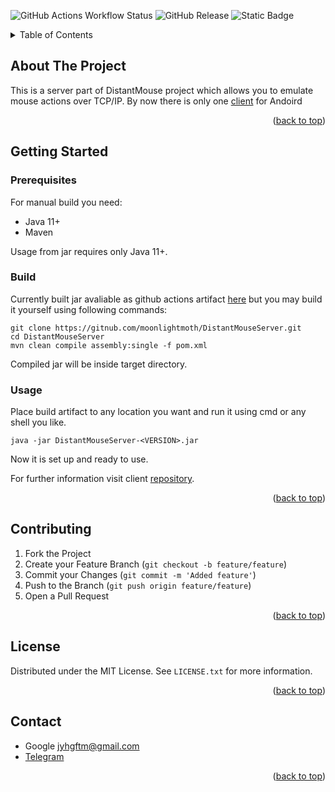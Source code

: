 <a name="readme-top"></a>
![GitHub Actions Workflow Status](https://img.shields.io/github/actions/workflow/status/moonlightmoth/DistantMouseServer/maven.yml)
![GitHub Release](https://img.shields.io/github/v/release/moonlightmoth/DistantMouseServer)
![Static Badge](https://img.shields.io/badge/license-MIT-blue)


<!-- PROJECT LOGO -->
<!--
<br />
<div align="center">
  <a href="https://github.com/othneildrew/Best-README-Template">
    <img src="images/logo.png" alt="Logo" width="80" height="80">
  </a>
  <h3 align="center">Distant Mouse Server</h3>
</div>
-->


<!-- TABLE OF CONTENTS -->
<details>
  <summary>Table of Contents</summary>
  <ol>
    <li>
      <a href="#about">About</a>
    </li>
    <li>
      <a href="#getting-started">Getting Started</a>
      <ul>
        <li><a href="#prerequisites">Prerequisites</a></li>
        <li> <a href="#built">Build</a></li>
        <li><a href="#usage">Usage</a></li>
      </ul>
    </li>
    <li><a href="#contributing">Contributing</a></li>
    <li><a href="#license">License</a></li>
    <li><a href="#contact">Contact</a></li>
  </ol>
</details>



<!-- ABOUT THE PROJECT -->
## About The Project

This is a server part of DistantMouse project which allows you to emulate mouse actions over TCP/IP. By now there is only one [client][distant-mouse-client-url] for Andoird

<p align="right">(<a href="#readme-top">back to top</a>)</p>

<!-- GETTING STARTED -->
## Getting Started

### Prerequisites

For manual build you need:
* Java 11+
* Maven

Usage from jar requires only Java 11+.
  
### Build
Currently built jar avaliable as github actions artifact [here](https://github.com/moonlightMoth/DistantMouseServer/actions) but you may build it yourself using following commands:
```
git clone https://gitnub.com/moonlightmoth/DistantMouseServer.git
cd DistantMouseServer
mvn clean compile assembly:single -f pom.xml
```
Compiled jar will be inside target directory.

<!-- USAGE EXAMPLES -->
### Usage
Place build artifact to any location you want and run it using cmd or any shell you like.

`java -jar DistantMouseServer-<VERSION>.jar`

Now it is set up and ready to use.

For further information visit client [repository][distant-mouse-client-url].
<p align="right">(<a href="#readme-top">back to top</a>)</p>

<!-- CONTRIBUTING -->
## Contributing

1. Fork the Project
2. Create your Feature Branch (`git checkout -b feature/feature`)
3. Commit your Changes (`git commit -m 'Added feature'`)
4. Push to the Branch (`git push origin feature/feature`)
5. Open a Pull Request

<p align="right">(<a href="#readme-top">back to top</a>)</p>



<!-- LICENSE -->
## License

Distributed under the MIT License. See `LICENSE.txt` for more information.

<p align="right">(<a href="#readme-top">back to top</a>)</p>



<!-- CONTACT -->
## Contact

* Google jyhgftm@gmail.com
* [Telegram](https://t.me/moonlightmoth)
<p align="right">(<a href="#readme-top">back to top</a>)</p>


<!-- MARKDOWN LINKS & IMAGES -->
<!-- https://www.markdownguide.org/basic-syntax/#reference-style-links -->
[build-url]:https://img.shields.io/github/actions/workflow/status/moonlightMoth/DistantMouseServer/maven.yml

[distant-mouse-client-url]: https://github.com/moonlightmoth/InpCtrlClient
